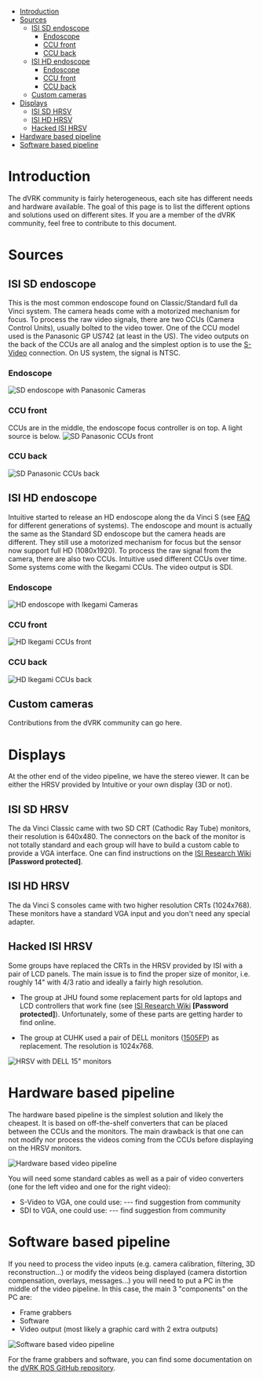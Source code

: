<!--ts-->
   * [Introduction](#introduction)
   * [Sources](#sources)
      * [ISI SD endoscope](#isi-sd-endoscope)
         * [Endoscope](#endoscope)
         * [CCU front](#ccu-front)
         * [CCU back](#ccu-back)
      * [ISI HD endoscope](#isi-hd-endoscope)
         * [Endoscope](#endoscope-1)
         * [CCU front](#ccu-front-1)
         * [CCU back](#ccu-back-1)
      * [Custom cameras](#custom-cameras)
   * [Displays](#displays)
      * [ISI SD HRSV](#isi-sd-hrsv)
      * [ISI HD HRSV](#isi-hd-hrsv)
      * [Hacked ISI HRSV](#hacked-isi-hrsv)
   * [Hardware based pipeline](#hardware-based-pipeline)
   * [Software based pipeline](#software-based-pipeline)

<!-- Added by: anton, at: 2019-03-14T16:12-04:00 -->

<!--te-->

# Introduction

The dVRK community is fairly heterogeneous, each site has different needs and hardware available.  The goal of this page is to list the different options and solutions used on different sites.  If you are a member of the dVRK community, feel free to contribute to this document.

# Sources

## ISI SD endoscope

This is the most common endoscope found on Classic/Standard full da Vinci system.  The camera heads come with a motorized mechanism for focus.  To process the raw video signals, there are two CCUs (Camera Control Units), usually bolted to the video tower.  One of the CCU model used is the Panasonic GP US742 (at least in the US).   The video outputs on the back of the CCUs are all analog and the simplest option is to use the [S-Video](https://www.lifewire.com/s-video-definition-1082148) connection.  On US system, the signal is NTSC.

### Endoscope

![SD endoscope with Panasonic Cameras](/jhu-dvrk/sawIntuitiveResearchKit/wiki/assets/video/video-panasonic-sd-endoscope.jpg)

### CCU front

CCUs are in the middle, the endoscope focus controller is on top.  A light source is below.
![SD Panasonic CCUs front](/jhu-dvrk/sawIntuitiveResearchKit/wiki/assets/video/video-panasonic-sd-ccu-front.jpg)

### CCU back

![SD Panasonic CCUs back](/jhu-dvrk/sawIntuitiveResearchKit/wiki/assets/video/video-panasonic-sd-ccu-back.jpg)

## ISI HD endoscope

Intuitive started to release an HD endoscope along the da Vinci S (see [FAQ](/jhu-dvrk/sawIntuitiveResearchKit/wiki/FAQ) for different generations of systems).  The endoscope and mount is actually the same as the Standard SD endoscope but the camera heads are different.  They still use a motorized mechanism for focus but the sensor now support full HD (1080x1920).  To process the raw signal from the camera, there are also two CCUs.  Intuitive used different CCUs over time.  Some systems come with the Ikegami CCUs.  The video output is SDI.

### Endoscope

![HD endoscope with Ikegami Cameras](/jhu-dvrk/sawIntuitiveResearchKit/wiki/assets/video/video-ikegami-hd-endoscope.jpg)

### CCU front

![HD Ikegami CCUs front](/jhu-dvrk/sawIntuitiveResearchKit/wiki/assets/video/video-ikegami-hd-ccu-front.jpg)

### CCU back

![HD Ikegami CCUs back](/jhu-dvrk/sawIntuitiveResearchKit/wiki/assets/video/video-ikegami-hd-ccu-back.jpg)

## Custom cameras

Contributions from the dVRK community can go here.
 
# Displays

At the other end of the video pipeline, we have the stereo viewer.  It can be either the HRSV provided by Intuitive or your own display (3D or not).

## ISI SD HRSV

The da Vinci Classic came with two SD CRT (Cathodic Ray Tube) monitors, their resolution is 640x480.  The connectors on the back of the monitor is not totally standard and each group will have to build a custom cable to provide a VGA interface.   One can find instructions on the [ISI Research Wiki](https://research.intusurg.com/index.php/DVRK:Topics:StereoViewer) **[Password protected]**.
 
## ISI HD HRSV

The da Vinci S consoles came with two higher resolution CRTs (1024x768).  These monitors have a standard VGA input and you don't need any special adapter.

## Hacked ISI HRSV

Some groups have replaced the CRTs in the HRSV provided by ISI with a pair of LCD panels.  The main issue is to find the proper size of monitor, i.e. roughly 14" with 4/3 ratio and ideally a fairly high resolution.

  * The group at JHU found some replacement parts for old laptops and LCD controllers that work fine (see [ISI Research Wiki](https://research.intusurg.com/index.php/DVRK:Topics:StereoViewerLCD) **[Password protected]**).  Unfortunately, some of these parts are getting harder to find online.

  * The group at CUHK used a pair of DELL monitors ([1505FP](https://www.amazon.com/Dell-1505FP-15-IN-LCD-MONITOR/dp/B0026JQ85Y)) as replacement.  The resolution is 1024x768.

![HRSV with DELL 15" monitors](/jhu-dvrk/sawIntuitiveResearchKit/wiki/assets/video/video-hrsv-dell-15.jpg)

# Hardware based pipeline

The hardware based pipeline is the simplest solution and likely the cheapest.  It is based on off-the-shelf converters that can be placed between the CCUs and the monitors.  The main drawback is that one can not modify nor process the videos coming from the CCUs before displaying on the HRSV monitors.

![Hardware based video pipeline](/jhu-dvrk/sawIntuitiveResearchKit/wiki/assets/video/video-pipeline-hardware.png)

You will need some standard cables as well as a pair of video converters (one for the left video and one for the right video):
 * S-Video to VGA, one could use: --- find suggestion from community
 * SDI to VGA, one could use: --- find suggestion from community

# Software based pipeline 

If you need to process the video inputs (e.g. camera calibration, filtering, 3D reconstruction...) or modify the videos being displayed (camera distortion compensation, overlays, messages...) you will need to put a PC in the middle of the video pipeline.   In this case, the main 3 "components" on the PC are:
 * Frame grabbers
 * Software
 * Video output (most likely a graphic card with 2 extra outputs)

![Software based video pipeline](/jhu-dvrk/sawIntuitiveResearchKit/wiki/assets/video/video-pipeline-software.png)

For the frame grabbers and software, you can find some documentation on the [dVRK ROS GitHub repository](https://github.com/jhu-dvrk/dvrk-ros/blob/master/dvrk_robot/video.md).